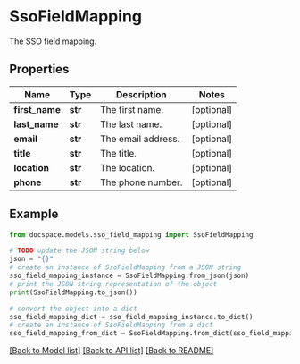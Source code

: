 # SsoFieldMapping

The SSO field mapping.

## Properties

Name | Type | Description | Notes
------------ | ------------- | ------------- | -------------
**first_name** | **str** | The first name. | [optional] 
**last_name** | **str** | The last name. | [optional] 
**email** | **str** | The email address. | [optional] 
**title** | **str** | The title. | [optional] 
**location** | **str** | The location. | [optional] 
**phone** | **str** | The phone number. | [optional] 

## Example

```python
from docspace.models.sso_field_mapping import SsoFieldMapping

# TODO update the JSON string below
json = "{}"
# create an instance of SsoFieldMapping from a JSON string
sso_field_mapping_instance = SsoFieldMapping.from_json(json)
# print the JSON string representation of the object
print(SsoFieldMapping.to_json())

# convert the object into a dict
sso_field_mapping_dict = sso_field_mapping_instance.to_dict()
# create an instance of SsoFieldMapping from a dict
sso_field_mapping_from_dict = SsoFieldMapping.from_dict(sso_field_mapping_dict)
```
[[Back to Model list]](../README.md#documentation-for-models) [[Back to API list]](../README.md#documentation-for-api-endpoints) [[Back to README]](../README.md)


